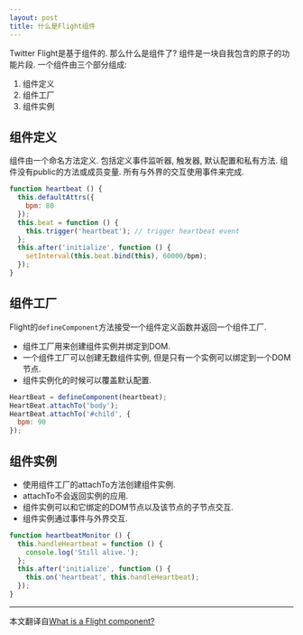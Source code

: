 ```yaml
---
layout: post
title: 什么是Flight组件
---
```


Twitter Flight是基于组件的. 那么什么是组件了?
组件是一块自我包含的原子的功能片段.
一个组件由三个部分组成:

1. 组件定义
2. 组件工厂
3. 组件实例

## 组件定义

组件由一个命名方法定义. 包括定义事件监听器, 触发器, 默认配置和私有方法.
组件没有public的方法或成员变量. 所有与外界的交互使用事件来完成.

```js
function heartbeat () {
  this.defaultAttrs({
    bpm: 80
  });
  this.beat = function () {
    this.trigger('heartbeat'); // trigger heartbeat event
  };
  this.after('initialize', function () {
    setInterval(this.beat.bind(this), 60000/bpm);
  });
}
```

## 组件工厂

Flight的`defineComponent`方法接受一个组件定义函数并返回一个组件工厂.

* 组件工厂用来创建组件实例并绑定到DOM.
* 一个组件工厂可以创建无数组件实例,
但是只有一个实例可以绑定到一个DOM节点.
* 组件实例化的时候可以覆盖默认配置.

```js
HeartBeat = defineComponent(heartbeat);
HeartBeat.attachTo('body');
HeartBeat.attachTo('#child', {
  bpm: 90
});
```

## 组件实例

* 使用组件工厂的attachTo方法创建组件实例.
* attachTo不会返回实例的应用.
* 组件实例可以和它绑定的DOM节点以及该节点的子节点交互.
* 组件实例通过事件与外界交互.

```js
function heartbeatMonitor () {
  this.handleHeartbeat = function () {
    console.log('Still alive.');
  };
  this.after('initialize', function () {
    this.on('heartbeat', this.handleHeartbeat);
  });
}
```

--------

本文翻译自[What is a Flight component?](http://simplebutgood.net/what-is-a-flight-component/)